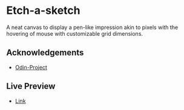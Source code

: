 # Etch-a-sketch

A neat canvas to display a pen-like impression akin to pixels with the hovering of mouse with customizable grid dimensions. 


## Acknowledgements

 - [Odin-Project](https://www.theodinproject.com/lessons/foundations-etch-a-sketch#project-solution)

## Live Preview

- [Link](https://pterodactylscreams.github.io/etch-a-sketch/)
